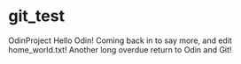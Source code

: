 # git_test
OdinProject
Hello Odin!
Coming back in to say more, and edit home_world.txt!
Another long overdue return to Odin and Git!